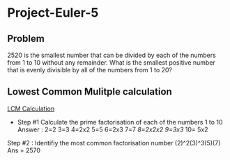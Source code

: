 # Project-Euler-5 

## Problem  
2520 is the smallest number that can be divided by each of the numbers from 1 to 10 without any remainder.
What is the smallest positive number that is evenly divisible by all of the numbers from 1 to 20?



## Lowest Common Mulitple calculation
[LCM Calculation](https://www.math.toronto.edu/mathnet/questionCorner/lcm.html)  
* Step #1 Calculate the prime factorisation of each of the numbers 1 to 10 
Answer : 2=2 3=3 4=2x2 5=5 6=2x3 7=7 *8=2x2x2* *9=3x3* 10= 5x2 

Step #2 : Identifiy the most common factorisation number 
(2)^2(3)^3(5)(7) 
Ans = 2570
